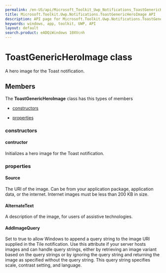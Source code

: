 ```yaml
---
permalink: /en-US/api/Microsoft_Toolkit_Uwp_Notifications_ToastGenericHeroImage.htm
title: Microsoft.Toolkit.Uwp.Notifications.ToastGenericHeroImage API 
description: API page for Microsoft.Toolkit.Uwp.Notifications.ToastGenericHeroImage
keywords: windows, app, toolkit, UWP, API
layout: default
search.product: eADQiWindows 10XVcnh
---
```



# ToastGenericHeroImage class

A hero image for the Toast notification.

## Members

The **ToastGenericHeroImage** class has this types of members

* [constructors](#constructors)

* [properties](#properties)

### constructors

#### contructor

Initializes a hero image for the Toast notification.



### properties

#### Source

The URI of the image. Can be from your application package, application data, or the internet. Internet images must be less than 200 KB in size.



#### AlternateText

A description of the image, for users of assistive technologies.



#### AddImageQuery

Set to true to allow Windows to append a query string to the image URI supplied in the Tile notification. Use this attribute if your server hosts images and can handle query strings, either by retrieving an image variant based on the query strings or by ignoring the query string and returning the image as specified without the query string. This query string specifies scale, contrast setting, and language.


